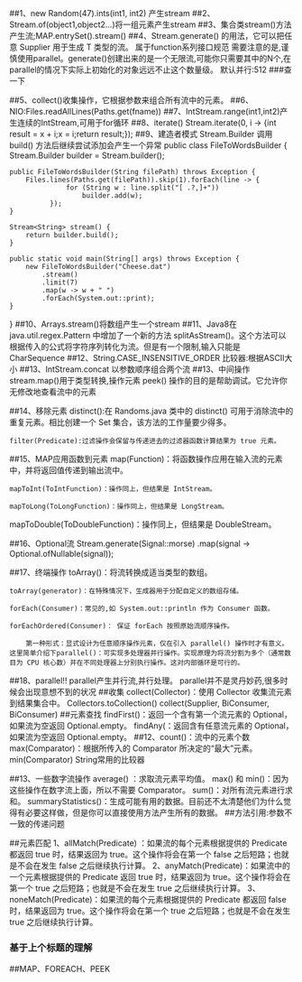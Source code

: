 ##1、new Random(47).ints(int1, int2) 产生stream
##2、Stream.of(object1,object2...)将一组元素产生stream
##3、集合类stream()方法产生流;MAP.entrySet().stream()
##4、Stream.generate() 的用法，它可以把任意 Supplier<T> 用于生成 T 类型的流。
	属于function系列接口规范
    需要注意的是,谨慎使用parallel。generate()创建出来的是一个无限流,可能你只需要其中的N个,在parallel的情况下实际上初始化的对象远远不止这个数量级。
    默认并行:512
###查一下

##5、collect()收集操作，它根据参数来组合所有流中的元素。
##6、NIO:Files.readAllLines(Paths.get(fname))
##7、IntStream.range(int1,int2)产生连续的IntStream,可用于for循环
##8、iterate()
	Stream.iterate(0, i -> {int result = x + i;x = i;return result;});
##9、建造者模式
	Stream.Builder 调用 build() 方法后继续尝试添加会产生一个异常
	public class FileToWordsBuilder {
    Stream.Builder<String> builder = Stream.builder();
    
    public FileToWordsBuilder(String filePath) throws Exception {
        Files.lines(Paths.get(filePath)).skip(1).forEach(line -> {
                  for (String w : line.split("[ .?,]+"))
                      builder.add(w);
              });
    }
    
    Stream<String> stream() {
        return builder.build();
    }
    
    public static void main(String[] args) throws Exception {
        new FileToWordsBuilder("Cheese.dat")
            .stream()
            .limit(7)
            .map(w -> w + " ")
            .forEach(System.out::print);
    }
}
##10、Arrays.stream()将数组产生一个stream
##11、Java8在java.util.regex.Pattern 中增加了一个新的方法 splitAsStream()。这个方法可以根据传入的公式将字符序列转化为流。但是有一个限制,输入只能是 CharSequence
##12、String.CASE_INSENSITIVE_ORDER	比较器:根据ASCII大小
##13、IntStream.concat   以参数顺序组合两个流
##13、中间操作
    stream.map()用于类型转换,操作元素
    peek() 操作的目的是帮助调试。它允许你无修改地查看流中的元素

##14、移除元素
    distinct():在 Randoms.java 类中的 distinct() 可用于消除流中的重复元素。相比创建一个 Set 集合，该方法的工作量要少得多。

    filter(Predicate):过滤操作会保留与传递进去的过滤器函数计算结果为 true 元素。
##15、MAP应用函数到元素
    map(Function)：将函数操作应用在输入流的元素中，并将返回值传递到输出流中。

    mapToInt(ToIntFunction)：操作同上，但结果是 IntStream。

    mapToLong(ToLongFunction)：操作同上，但结果是 LongStream。

mapToDouble(ToDoubleFunction)：操作同上，但结果是 DoubleStream。

##16、Optional流
Stream.generate(Signal::morse)
                .map(signal -> Optional.ofNullable(signal));

##17、终端操作
    toArray()：将流转换成适当类型的数组。

    toArray(generator)：在特殊情况下，生成器用于分配自定义的数组存储。

    forEach(Consumer)：常见的,如 System.out::println 作为 Consumer 函数。

    forEachOrdered(Consumer)： 保证 forEach 按照原始流顺序操作。

        第一种形式：显式设计为任意顺序操作元素，仅在引入 parallel() 操作时才有意义。这里简单介绍下parallel()：可实现多处理器并行操作。实现原理为将流分割为多个（通常数目为 CPU 核心数）并在不同处理器上分别执行操作。这对内部循环是可行的。
##18、parallel!!
    parallel产生并行流,并行处理。
    parallel并不是灵丹妙药,很多时候会出现意想不到的状况
##收集
    collect(Collector)：使用 Collector 收集流元素到结果集合中。
        Collectors.toCollection()
    collect(Supplier, BiConsumer, BiConsumer)
##元素查找
    findFirst()：返回一个含有第一个流元素的 Optional，如果流为空返回 Optional.empty。
    findAny(：返回含有任意流元素的 Optional，如果流为空返回 Optional.empty。
##12、count()：流中的元素个数
	max(Comparator)：根据所传入的 Comparator 所决定的“最大”元素。
	min(Comparator)
	String常用的比较器

##13、一些数字流操作
	average() ：求取流元素平均值。
	max() 和 min()：因为这些操作在数字流上面，所以不需要 Comparator。
	sum()：对所有流元素进行求和。
	summaryStatistics()：生成可能有用的数据。目前还不太清楚他们为什么觉得有必要这样做，但是你可以直接使用方法产生所有的数据。
##方法引用:参数不一致的传递问题

##元素匹配
    1、allMatch(Predicate) ：如果流的每个元素根据提供的 Predicate 都返回 true 时，结果返回为 true。这个操作将会在第一个 false 之后短路；也就是不会在发生 false 之后继续执行计算。
    2、anyMatch(Predicate)：如果流中的一个元素根据提供的 Predicate 返回 true 时，结果返回为 true。这个操作将会在第一个 true 之后短路；也就是不会在发生 true 之后继续执行计算。
    3、noneMatch(Predicate)：如果流的每个元素根据提供的 Predicate 都返回 false 时，结果返回为 true。这个操作将会在第一个 true 之后短路；也就是不会在发生 true 之后继续执行计算。
###    基于上个标题的理解


##MAP、FOREACH、PEEK
